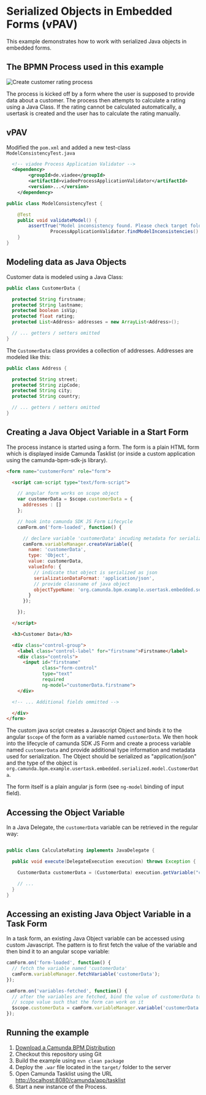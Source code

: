# Serialized Objects in Embedded Forms (vPAV)

This example demonstrates how to work with serialized Java objects in embedded forms.

## The BPMN Process used in this example

![Create customer rating process](src/main/resources/create-customer-rating.png)

The process is kicked off by a form where the user is supposed to provide data about a customer.
The process then attempts to calculate a rating using a Java Class. If the rating cannot be
calculated automatically, a usertask is created and the user has to calculate the rating manually.

## vPAV
Modified the `pom.xml` and added a new test-class `ModelConsistencyTest.java`

```xml
  <!-- viadee Process Application Validator -->
  <dependency>
  		<groupId>de.viadee</groupId>
  		<artifactId>viadeeProcessApplicationValidator</artifactId>
  		<version>...</version>
	</dependency>
```
```java
public class ModelConsistencyTest {

    @Test
    public void validateModel() {
        assertTrue("Model inconsistency found. Please check target folder for validation output",
                ProcessApplicationValidator.findModelInconsistencies().isEmpty());
    }
}
```

## Modeling data as Java Objects

Customer data is modeled using a Java Class:

```java
public class CustomerData {

  protected String firstname;
  protected String lastname;
  protected boolean isVip;
  protected float rating;
  protected List<Address> addresses = new ArrayList<Address>();

  // ... getters / setters omitted
}
```

The `CustomerData` class provides a collection of addresses. Addresses are modeled like this:

```java
public class Address {

  protected String street;
  protected String zipCode;
  protected String city;
  protected String country;

  // ... getters / setters omitted
}
```

## Creating a Java Object Variable in a Start Form

The process instance is started using a form. The form is a plain HTML form which is displayed
inside Camunda Tasklist (or inside a custom application using the camunda-bpm-sdk-js library).

```html
<form name="customerForm" role="form">

  <script cam-script type="text/form-script">

    // angular form works on scope object
    var customerData = $scope.customerData = {
      addresses : []
    };

    // hook into camunda SDK JS Form Lifecycle
    camForm.on('form-loaded', function() {

      // declare variable 'customerData' incuding metadata for serialization
      camForm.variableManager.createVariable({
        name: 'customerData',
        type: 'Object',
        value: customerData,
        valueInfo: {
          // indicate that object is serialized as json
          serializationDataFormat: 'application/json',
          // provide classname of java object
          objectTypeName: 'org.camunda.bpm.example.usertask.embedded.serialized.model.CustomerData'
        }
      });

    });

  </script>

  <h3>Customer Data</h3>

  <div class="control-group">
    <label class="control-label" for="firstname">Firstname</label>
    <div class="controls">
      <input id="firstname"
             class="form-control"
             type="text"
             required 
             ng-model="customerData.firstname">
    </div>

  <!-- ... Additional fields ommitted -->

  </div>
</form>
```

The custom java script creates a Javascript Object and binds it to the angular `$scope` of the form
as a variable named `customerData`. We then hook into the lifecycle of camunda SDK JS Form and
create a process variable named `customerData` and provide additional type information and metadata
used for serialization. The Object should be serialized as "application/json" and the type of the
object is `org.camunda.bpm.example.usertask.embedded.serialized.model.CustomerData`.

The form itself is a plain angular js form (see `ng-model` binding of input field).


## Accessing the Object Variable

In a Java Delegate, the `customerData` variable can be retrieved in the regular way:

```java

public class CalculateRating implements JavaDelegate {

  public void execute(DelegateExecution execution) throws Exception {

    CustomerData customerData = (CustomerData) execution.getVariable("customerData");

    // ...
  }
}
```

## Accessing an existing Java Object Variable in a Task Form

In a task form, an existing Java Object variable can be accessed using custom Javascript. The
pattern is to first fetch the value of the variable and then bind it to an angular scope variable:


```javascript
camForm.on('form-loaded', function() {
  // fetch the variable named 'customerData'
  camForm.variableManager.fetchVariable('customerData');
});

camForm.on('variables-fetched', function() {
  // after the variables are fetched, bind the value of customerData to a angular
  // scope value such that the form can work on it
  $scope.customerData = camForm.variableManager.variable('customerData').value;
});
```

## Running the example

1. [Download a Camunda BPM Distribution](http://camunda.org/download)
2. Checkout this repository using Git
3. Build the example using `mvn clean package`
4. Deploy the `.war` file located in the `target/` folder to the server
5. Open Camunda Tasklist using the URL [http://localhost:8080/camunda/app/tasklist](http://localhost:8080/camunda/app/tasklist)
6. Start a new instance of the Process.



